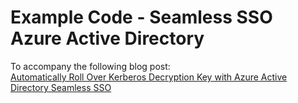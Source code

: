 # Example Code - Seamless SSO Azure Active Directory

To accompany the following blog post:
<br>[Automatically Roll Over Kerberos Decryption Key with Azure Active Directory Seamless SSO](https://www.shankuehn.io/post/automatically-roll-over-kerberos-decryption-key-with-aad-seamless-sign-on)


